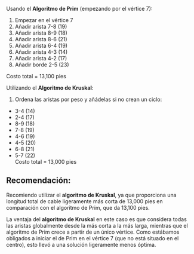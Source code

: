Usando el **Algoritmo de Prim** (empezando por el vértice 7):  
1. Empezar en el vértice 7  
2. Añadir arista 7-8 (19)  
3. Añadir arista 8-9 (18)  
4. Añadir arista 8-6 (21)  
5. Añadir arista 6-4 (19)  
6. Añadir arista 4-3 (14)  
7. Añadir arista 4-2 (17)  
8. Añadir borde 2-5 (23)  

Costo total = 13,100 pies  

Utilizando el **Algoritmo de Kruskal**:  
1. Ordena las aristas por peso y añádelas si no crean un ciclo:  
- 3-4 (14)  
- 2-4 (17)  
- 8-9 (18)  
- 7-8 (19)  
- 4-6 (19)  
- 4-5 (20)  
- 6-8 (21)  
- 5-7 (22)  
Costo total = 13,000 pies  
## Recomendación:  
Recomiendo utilizar el **algoritmo de Kruskal**, ya que proporciona una longitud total de cable ligeramente más corta de 13,000 pies en comparación con el algoritmo de Prim, que da 13,100 pies.
  
La ventaja del **algoritmo de Kruskal** en este caso es que considera todas las aristas globalmente desde la más corta a la más larga, mientras que el algoritmo de Prim crece a partir de un único vértice. Como estábamos obligados a iniciar el de Prim en el vértice 7 (que no está situado en el centro), esto llevó a una solución ligeramente menos óptima.  